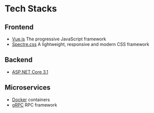 # Tech Stacks

## Frontend

- [Vue.js][vuejs-link] The progressive JavaScript framework
- [Spectre.css][spectre-link] A lightweight, responsive and modern CSS framework

## Backend

- [ASP.NET Core 3.1][aspnetcore-link]

## Microservices

- [Docker][docker-link] containers
- [gRPC][grpc-link] RPC framework

[aspnetcore-link]: https://docs.microsoft.com/en-us/aspnet/core/getting-started/?view=aspnetcore-3.1&tabs=windows
[docker-link]: https://www.docker.com/
[grpc-link]: https://grpc.io/
[spectre-link]: https://picturepan2.github.io/spectre/index.html
[vuejs-link]: https://vuejs.org/
